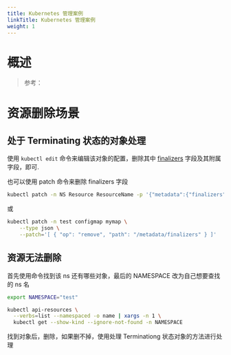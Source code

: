 ```yaml
---
title: Kubernetes 管理案例
linkTitle: Kubernetes 管理案例
weight: 1
---
```


# 概述

> 参考：

# 资源删除场景

## 处于 Terminating 状态的对象处理

使用 `kubectl edit` 命令来编辑该对象的配置，删除其中 [finalizers](/docs/10.云原生/Kubernetes/Controller/Garbage%20Collection(垃圾收集)/Finalizers.md) 字段及其附属字段，即可.

也可以使用 patch 命令来删除 finalizers 字段

```bash
kubectl patch -n NS Resource ResourceName -p '{"metadata":{"finalizers":null}}' -n log
```

或

```bash
kubectl patch -n test configmap mymap \
    --type json \
    --patch='[ { "op": "remove", "path": "/metadata/finalizers" } ]'
```

## 资源无法删除

首先使用命令找到该 ns 还有哪些对象，最后的 NAMESPACE 改为自己想要查找的 ns 名

```bash
export NAMESPACE="test"

kubectl api-resources \
  --verbs=list --namespaced -o name | xargs -n 1 \
  kubectl get --show-kind --ignore-not-found -n NAMESPACE
```

找到对象后，删除，如果删不掉，使用处理 Terminationg 状态对象的方法进行处理

